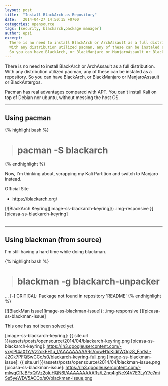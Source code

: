 ```yaml
---
layout: post
title:  "Install BlackArch as Repository"
date:   2014-04-27 14:50:15 +0700
categories: opensource
tags: [security, blackarch,package manager]
author: epsi 
excerpt:
  There is no need to install BlackArch or ArchAssault as a full distribution.
  With any distribution utilized pacman, any of these can be instaled as a repository. 
  So you can have BlackArch, or BlackManjaro or ManjaroAssault or BlackAntergos.
---
```


There is no need to install BlackArch or ArchAssault as a full distribution.
With any distribution utilized pacman, any of these can be instaled as a repository. 
So you can have BlackArch, or BlackManjaro or ManjaroAssault or BlackAntergos.

Pacman has real advantages compared with APT.
You can't install Kali on top of Debian nor ubuntu, 
without messing the host OS.

-- -- --

## Using pacman

{% highlight bash %}
># pacman -S blackarch 
{% endhighlight %}

Now, I'm thinking about, scrapping my Kali Partition
and switch to Manjaro instead.


Official Site

* <https://blackarch.org/>


[![BlackArch Keyring][image-ss-blackarch-keyring]{: .img-responsive }][picasa-ss-blackarch-keyring]
<br/><br/>

-- -- --

## Using blackman (from source)

I'm still having a hard time while doing blackman.

{% highlight bash %}
># blackman -g blackarch-unpacker
...
[-] CRITICAL: Package not found in repository 'README' 
{% endhighlight %}

[![BlackMan Issue][image-ss-blackman-issue]{: .img-responsive }][picasa-ss-blackman-issue]

This one has not been solved yet.


[image-ss-blackarch-keyring]: {{ site.url }}/assets/posts/opensource/2014/04/blackarch-keyring.png
[picasa-ss-blackarch-keyring]: https://lh3.googleusercontent.com/-vxylPl4aXfY/Vz2okEH1u_I/AAAAAAAAARs/oowH1cKidiIWOqz8_Fm1sL-J2Gk7PFQSwCCo/s0/blackarch-keyring-full.png
[image-ss-blackman-issue]: {{ site.url }}/assets/posts/opensource/2014/04/blackman-issue.png
[picasa-ss-blackman-issue]: https://lh3.googleusercontent.com/-mlwqCRJBFxQ/Vz2oluHQN6I/AAAAAAAAARs/LZnq4igNeX4V7E3LyY7e7miSs5yeWDV5ACCo/s0/blackman-issue.png

